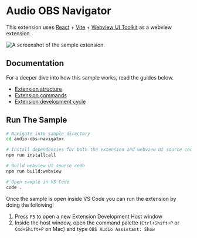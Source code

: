 # Audio OBS Navigator

This extension uses [React](https://reactjs.org/) + [Vite](https://vitejs.dev/) + [Webview UI Toolkit](https://github.com/microsoft/vscode-webview-ui-toolkit) as a webview extension.

![A screenshot of the sample extension.]()

## Documentation

For a deeper dive into how this sample works, read the guides below.

- [Extension structure](./docs/extension-structure.md)
- [Extension commands](./docs/extension-commands.md)
- [Extension development cycle](./docs/extension-development-cycle.md)

## Run The Sample

```bash
# Navigate into sample directory
cd audio-obs-navigator

# Install dependencies for both the extension and webview UI source code
npm run install:all

# Build webview UI source code
npm run build:webview

# Open sample in VS Code
code .
```

Once the sample is open inside VS Code you can run the extension by doing the following:

1. Press `F5` to open a new Extension Development Host window
2. Inside the host window, open the command palette (`Ctrl+Shift+P` or `Cmd+Shift+P` on Mac) and type `OBS Audio Assistant: Show`
